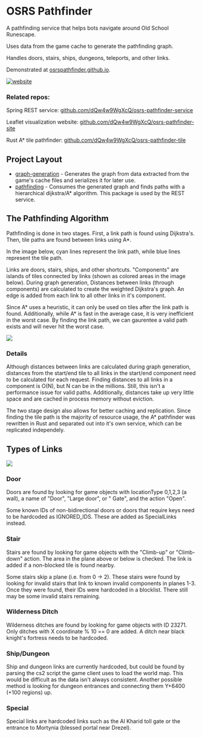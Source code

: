 # OSRS Pathfinder

A pathfinding service that helps bots navigate around Old School Runescape. 

Uses data from the game cache to generate the pathfinding graph.  

Handles doors, stairs, ships, dungeons, teleports, and other links.  

Demonstrated at [osrspathfinder.github.io](https://osrspathfinder.github.io/).

[![website](https://i.imgur.com/sk5XPSt.png)](https://osrspathfinder.github.io/)

### Related repos:

Spring REST service: [github.com/dQw4w9WgXcQ/osrs-pathfinder-service](https://github.com/dQw4w9WgXcQ/osrs-pathfinder-service)

Leaflet visualization website: [github.com/dQw4w9WgXcQ/osrs-pathfinder-site](https://github.com/dQw4w9WgXcQ/osrs-pathfinder-site)

Rust A* tile pathfinder: [github.com/dQw4w9WgXcQ/osrs-pathfinder-tile](https://github.com/dQw4w9WgXcQ/osrs-pathfinder-tile)

## Project Layout

- [graph-generation](graph-generation/src/main/java/dev/dqw4w9wgxcq/pathfinder/graphgeneration) - Generates the graph
  from data extracted from the game's cache files and serializes it for later use.
- [pathfinding](/pathfinding/src/main/java/dev/dqw4w9wgxcq/pathfinder) - Consumes the generated graph and finds paths
  with a hierarchical dijkstra/A* algorithm. This package is used by the REST service.

## The Pathfinding Algorithm

Pathfinding is done in two stages. First, a link path is found using Dijkstra's. Then, tile paths are found between links using A*.  

In the image below, cyan lines represent the link path, while blue lines represent the tile
path.  

Links are doors, stairs, ships, and other shortcuts.  "Components" are islands of tiles connected by links (shown as colored areas in the image below). During graph generation, Distances
between links (through components) are calculated to create the weighted Dijkstra's graph. An
edge is added from each link to all other links in it's component.

Since A* uses a heuristic, it can only be used on tiles after the link path is found.  Additionally, while A* is fast in the average case, it is very inefficient in
the worst case. By finding the link path, we can gaurentee a valid path exists and will never hit the worst case.


![](https://i.imgur.com/MaD51oN.png)

### Details

Although distances between links are calculated during graph generation, distances from the start/end tile to all links
in the start/end component need to be calculated for each request. Finding distances to all links in a component is O(N),
but N can be in the millions. Still, this isn't a performance issue for valid paths. Additionally, distances take up
very little space and are cached in process memory without eviction.

The two stage design also allows for better caching and replication. Since finding the tile path is the majority of resource
usage, the A* pathfinder was rewritten in Rust and separated out into it's own service, which can be replicated independely.  

## Types of Links

![](https://i.imgur.com/k7bTfWe.png)

### Door

Doors are found by looking for game objects with locationType 0,1,2,3 (a wall), a name of "Door", "Large door", or "
Gate", and the action "Open".

Some known IDs of non-bidirectional doors or doors that require keys need to be hardcoded as IGNORED_IDS. These are
added as SpecialLinks instead.

### Stair

Stairs are found by looking for game objects with the "Climb-up" or "Climb-down" action. The area in the plane above or
below is checked. The link is added if a non-blocked tile is found nearby.

Some stairs skip a plane (i.e. from 0 -> 2). These stairs were found by looking for invalid stairs that link to known
invalid components in planes 1-3. Once they were found, their IDs were hardcoded in a blocklist. There still may be some
invalid stairs remaining.

### Wilderness Ditch

Wilderness ditches are found by looking for game objects with ID 23271. Only ditches with X coordinate % 10 == 0 are
added. A ditch near black knight's fortress needs to be hardcoded.

### Ship/Dungeon

Ship and dungeon links are currently hardcoded, but could be found by parsing the cs2 script the game client uses to
load the world map. This would be difficult as the data isn't always consistent. Another possible method is looking for
dungeon entrances and connecting them Y+6400 (+100 regions) up.

### Special

Special links are hardcoded links such as the Al Kharid toll gate or the entrance to Mortynia (blessed portal near
Drezel).  
